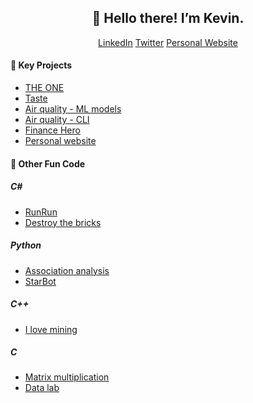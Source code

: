 <h2 align="center">👋 Hello there! I’m Kevin.</h2>
<p align="center">
  <a href="https://www.linkedin.com/in/kvnyijia/">LinkedIn</a>
  <a href="https://twitter.com/kvnyijia">Twitter</a>
  <a href="https://kvnyijia.github.io/">Personal Website</a>
</p>

#### 🤖 Key Projects 

* [THE ONE](https://github.com/kvnyijia/dva-team24)
* [Taste](https://github.com/kvnyijia/Taste-react-native)
* [Air quality - ML models](https://github.com/kvnyijia/pm2.5_training)
* [Air quality - CLI](https://github.com/kvnyijia/data_display)
* [Finance Hero](https://github.com/kvnyijia/Finance-Hero)
* [Personal website](https://github.com/kvnyijia/kvnyijia.github.io)

#### 👾 Other Fun Code 
##### C#

* [RunRun](https://github.com/kvnyijia/WP_runrun)
* [Destroy the bricks](https://github.com/kvnyijia/WP_destroy-the-bricks)

##### Python

* [Association analysis](https://github.com/kvnyijia/DM_association-analysis)
* [StarBot](https://github.com/kvnyijia/StarBot)

##### C++

* [I love mining](https://github.com/kvnyijia/i_love_mining)

##### C

* [Matrix multiplication](https://github.com/kvnyijia/PL_matrix-multiplication)
* [Data lab](https://github.com/kvnyijia/datalab/blob/master/bits.c)

<!--
**kvnyijia/kvnyijia** is a ✨ _special_ ✨ repository because its `README.md` (this file) appears on your GitHub profile.

Here are some ideas to get you started:

- 🔭 I’m currently working on ...
- 🌱 I’m currently learning ...
- 👯 I’m looking to collaborate on ...
- 🤔 I’m looking for help with ...
- 💬 Ask me about ...
- 📫 How to reach me: ...
- 😄 Pronouns: ...
- ⚡ Fun fact: ...
-->
